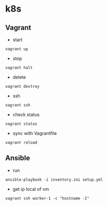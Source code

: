 # k8s

## Vagrant

- start

```shell
vagrant up
```

- stop

```shell
vagrant halt
```

- delete

```shell
vagrant destroy
```

- ssh

```shell
vagrant ssh
```

- check status

```shell
vagrant status
```

- sync with Vagrantfile

```shell
vagrant reload
```

## Ansible

- run

```shell
ansible-playbook -i inventory.ini setup.yml
```

- get ip local of vm

```shell
vagrant ssh worker-1 -c "hostname -I"
```